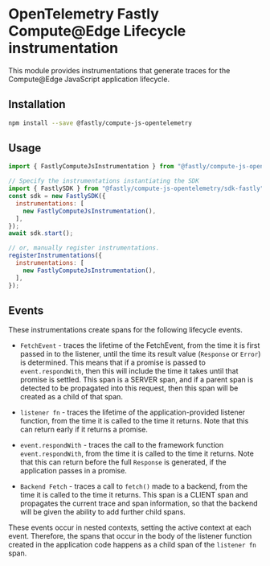 # OpenTelemetry Fastly Compute@Edge Lifecycle instrumentation

This module provides instrumentations that generate traces for the Compute@Edge JavaScript application lifecycle.

## Installation

```bash
npm install --save @fastly/compute-js-opentelemetry
```

## Usage

```javascript
import { FastlyComputeJsInstrumentation } from "@fastly/compute-js-opentelemetry/instrumentation-fastly-compute-js";

// Specify the instrumentations instantiating the SDK
import { FastlySDK } from "@fastly/compute-js-opentelemetry/sdk-fastly";
const sdk = new FastlySDK({
  instrumentations: [
    new FastlyComputeJsInstrumentation(),
  ],
});
await sdk.start();

// or, manually register instrumentations.
registerInstrumentations({
  instrumentations: [
    new FastlyComputeJsInstrumentation(),
  ],
});
```

## Events

These instrumentations create spans for the following lifecycle events.

* `FetchEvent` - traces the lifetime of the FetchEvent, from the time it is first passed in
  to the listener, until the time its result value (`Response` or `Error`) is determined.
  This means that if a promise is passed to `event.respondWith`, then this will include the time
  it takes until that promise is settled. This span is a SERVER span, and if a parent span is
  detected to be propagated into this request, then this span will be created as a child of that span.

* `listener fn` - traces the lifetime of the application-provided listener function,
  from the time it is called to the time it returns. Note that this can return early if it returns
  a promise.

* `event.respondWith` - traces the call to the framework function `event.respondWith`,
  from the time it is called to the time it returns. Note that this can return before the
  full `Response` is generated, if the application passes in a promise.

* `Backend Fetch` - traces a call to `fetch()` made to a backend, from the time it is called
  to the time it returns. This span is a CLIENT span and propagates the current trace and span
  information, so that the backend will be given the ability to add further child spans.

These events occur in nested contexts, setting the active context at each event. Therefore,
the spans that occur in the body of the listener function created in the application code
happens as a child span of the `listener fn` span.
